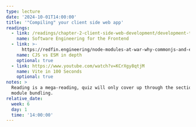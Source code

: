 ```yaml
---
type: lecture
date: '2024-10-01T14:00:00'
title: '"Compiling" your client side web app'
readings:
  - link: /readings/chapter-2-client-side-web-development/development-tooling/
    name: Software Engineering for the Frontend
  - link: >-
      https://redfin.engineering/node-modules-at-war-why-commonjs-and-es-modules-cant-get-along-9617135eeca1
    name: CJS vs ESM in depth
    optional: true
  - link: https://www.youtube.com/watch?v=KCrXgy8qtjM
    name: Vite in 100 Seconds
    optional: true
notes: >
  Reading is a mega-reading, quiz will only cover up through the section on
  module bundling.
relative_date:
  week: 6
  day: 1
  time: '14:00:00'
---
```

